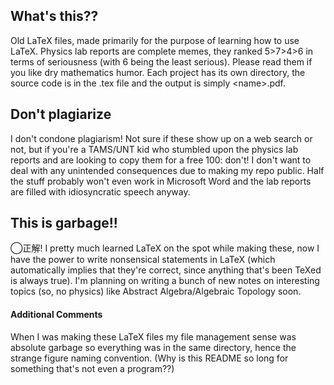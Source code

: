## What's this??

Old LaTeX files, made primarily for the purpose of learning how to use LaTeX. Physics lab reports are complete memes, they ranked 5>7>4>6 in terms of seriousness (with 6 being the least serious). Please read them if you like dry mathematics humor. Each project has its own directory, the source code is in the .tex file and the output is simply \<name\>.pdf.

## Don't plagiarize

I don't condone plagiarism! Not sure if these show up on a web search or not, but if you're a TAMS/UNT kid who stumbled upon the physics lab reports and are looking to copy them for a free 100: don't! I don't want to deal with any unintended consequences due to making my repo public. Half the stuff probably won't even work in Microsoft Word and the lab reports are filled with idiosyncratic speech anyway.

## This is garbage!!

◯正解! I pretty much learned LaTeX on the spot while making these, now I have the power to write nonsensical statements in LaTeX (which automatically implies that they're correct, since anything that's been TeXed is always true). I'm planning on writing a bunch of new notes on interesting topics (so, no physics) like Abstract Algebra/Algebraic Topology soon. 

#### Additional Comments

When I was making these LaTeX files my file management sense was absolute garbage so everything was in the same directory, hence the strange figure naming convention. (Why is this README so long for something that's not even a program??)
